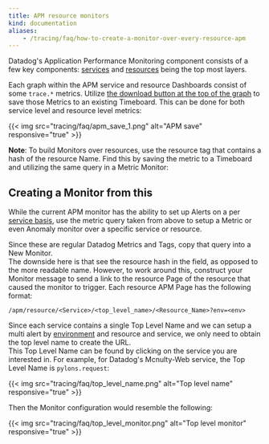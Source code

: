 ```yaml
---
title: APM resource monitors
kind: documentation
aliases:
    - /tracing/faq/how-to-create-a-monitor-over-every-resource-apm
---
```


Datadog's Application Performance Monitoring component consists of a few key components: [services][1] and [resources][2] being the top most layers.  

Each graph within the APM service and resource Dashboards consist of some `trace.*` metrics.
Utilize [the download button at the top of the graph][3] to save those Metrics to an existing Timeboard. This can be done for both service level and resource level metrics:

{{< img src="tracing/faq/apm_save_1.png" alt="APM save" responsive="true" >}}

**Note**: To build Monitors over resources, use the resource tag that contains a hash of the resource Name. Find this by saving the metric to a Timeboard and utilizing the same query in a Metric Monitor:

## Creating a Monitor from this

While the current APM monitor has the ability to set up Alerts on a per [service basis][4], use the metric query taken from above to setup a Metric or even Anomaly monitor over a specific service or resource.  

Since these are regular Datadog Metrics and Tags, copy that query into a New Monitor.  
The downside here is that see the resource hash in the field, as opposed to the more readable name. However, to work around this, construct your Monitor message to send a link to the resource Page of the resource that caused the monitor to trigger. Each resource APM Page has the following format:

```
/apm/resource/<Service>/<top_level_name>/<Resource_Name>?env=<env>
```

Since each service contains a single Top Level Name and we can setup a multi alert by [environment][5] and resource and service, we only need to obtain the top level name to create the URL.  
This Top Level Name can be found by clicking on the service you are interested in. For example, for Datadog's Mcnulty-Web service, the Top Level Name is `pylons.request`:

{{< img src="tracing/faq/top_level_name.png" alt="Top level name" responsive="true" >}}

Then the Monitor configuration would resemble the following:

{{< img src="tracing/faq/top_level_monitor.png" alt="Top level monitor" responsive="true" >}}

[1]: /tracing/visualization/service
[2]: /tracing/visualization/resource
[3]: /tracing/visualization/service/#export-to-timeboard
[4]: /monitors/monitor_types/apm
[5]: /tracing/setup/first_class_dimensions#environment
